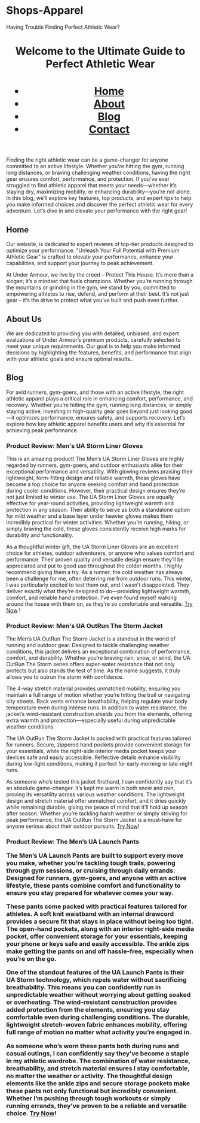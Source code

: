 # Shops-Apparel
<!DOCTYPE html>
<html lang="en">
<head>
    <meta charset="UTF-8">
    <meta name="viewport" content="width=device-width, initial-scale=1.0">
    Having Trouble Finding Perfect Athletic Wear? 
    <link rel="stylesheet" href="styles.css"> <!-- Link to your CSS file -->
</head>
<body>
    <header>
        <h1>Welcome to the Ultimate Guide to Perfect Athletic Wear<h1>
        <nav>
            <ul>
                <li><a href="#home">Home</a></li>
                <li><a href="#about">About</a></li>
                <li><a href="#blog">Blog</a></li>
                <li><a href="#contact">Contact</a></li>
            </ul>
        </nav>
    </header> Finding the right athletic wear can be a game-changer for anyone committed to an active lifestyle. Whether you're hitting the gym, running long distances, or braving challenging weather conditions, having the right gear ensures comfort, performance, and protection. If you’ve ever struggled to find athletic apparel that meets your needs—whether it’s staying dry, maximizing mobility, or enhancing durability—you’re not alone. In this blog, we’ll explore key features, top products, and expert tips to help you make informed choices and discover the perfect athletic wear for every adventure. Let’s dive in and elevate your performance with the right gear!
    <main>
        <section id="home">
            <h2>Home</h2>
            <p> Our website, is dedicated to expert reviews of top-tier products designed to optimize your performance. "Unleash Your Full Potential with Premium Athletic Gear" is crafted to elevate your performance, enhance your capabilities, and support your journey to peak achievement.</p>
        </section> At Under Armour, we live by the creed – Protect This House. It’s more than a slogan; it’s a mindset that fuels champions. Whether you’re running through the mountains or grinding in the gym, we stand by you, committed to empowering athletes to rise, defend, and perform at their best. It’s not just gear – it’s the drive to protect what you’ve built and push even further.
        <section id="about">
            <h2>About Us</h2>
            <p>We are dedicated to providing you with detailed, unbiased, and expert evaluations of Under Armour’s premium products, carefully selected to meet your unique requirements. Our goal is to help you make informed decisions by highlighting the features, benefits, and performance that align with your athletic goals and ensure optimal results..</p>
        </section>
        <section id="blog">
            <h2>Blog</h2> 
            <article> For avid runners, gym-goers, and those with an active lifestyle, the right athletic apparel plays a critical role in enhancing comfort, performance, and recovery. Whether you’re hitting the gym, running long distances, or simply staying active, investing in high-quality gear goes beyond just looking good—it optimizes performance, ensures safety, and supports recovery. Let’s explore how key athletic apparel benefits users and why it’s essential for achieving peak performance.
                <article> 
                <h3>Product Review: Men's UA Storm Liner Gloves</h3>
                <p>This is an amazing product! The Men’s UA Storm Liner Gloves are highly regarded by runners, gym-goers, and outdoor enthusiasts alike for their exceptional performance and versatility. With glowing reviews praising their lightweight, form-fitting design and reliable warmth, these gloves have become a top choice for anyone seeking comfort and hand protection during cooler conditions. However, their practical design ensures they’re not just limited to winter use. The UA Storm Liner Gloves are equally effective for year-round activities, providing lightweight warmth and protection in any season. Their ability to serve as both a standalone option for mild weather and a base layer under heavier gloves makes them incredibly practical for winter activities. Whether you’re running, hiking, or simply braving the cold, these gloves consistently receive high marks for durability and functionality. 

As a thoughtful winter gift, the UA Storm Liner Gloves are an excellent choice for athletes, outdoor adventurers, or anyone who values comfort and performance. Their proven quality and versatile design ensure they’ll be appreciated and put to good use throughout the colder months. I highly recommend giving them a try. As a runner, the cold weather has always been a challenge for me, often deterring me from outdoor runs. This winter, I was particularly excited to test them out, and I wasn’t disappointed. They deliver exactly what they’re designed to do—providing lightweight warmth, comfort, and reliable hand protection. I’ve even found myself walking around the house with them on, as they’re so comfortable and versatile.
                <a href="https://www.underarmour.com/en-us/p/beanies_and_cold_weather_gear/mens_ua_storm_liner_gloves/1377508.html?dwvar_1377508_color=001 ">Try Now</a> !
             <h3>Product Review: Men's UA OutRun The Storm Jacket
            </article> 
        </section> <p>The Men’s UA OutRun The Storm Jacket is a standout in the world of running and outdoor gear. Designed to tackle challenging weather conditions, this jacket delivers an exceptional combination of performance, comfort, and durability. Whether you’re braving rain, snow, or wind, the UA OutRun The Storm series offers super-water resistance that not only protects but also stands the test of time. As the name suggests, it truly allows you to outrun the storm with confidence.

The 4-way stretch material provides unmatched mobility, ensuring you maintain a full range of motion whether you’re hitting the trail or navigating city streets. Back vents enhance breathability, helping regulate your body temperature even during intense runs. In addition to water resistance, the jacket’s wind-resistant construction shields you from the elements, offering extra warmth and protection—especially useful during unpredictable weather conditions.

The UA OutRun The Storm Jacket is packed with practical features tailored for runners. Secure, zippered hand pockets provide convenient storage for your essentials, while the right-side interior media pocket keeps your devices safe and easily accessible. Reflective details enhance visibility during low-light conditions, making it perfect for early morning or late-night runs.

As someone who’s tested this jacket firsthand, I can confidently say that it’s an absolute game-changer. It’s kept me warm in both snow and rain, proving its versatility across various weather conditions. The lightweight design and stretch material offer unmatched comfort, and it dries quickly while remaining durable, giving me peace of mind that it’ll hold up season after season. Whether you’re tackling harsh weather or simply striving for peak performance, the UA OutRun The Storm Jacket is a must-have for anyone serious about their outdoor pursuits. <a href="https://www.underarmour.com/en-us/p/jackets_and_vests/mens_ua_outrun_the_storm_jacket/1376794.html?dwvar_1376794_color=025 ">Try Now</a>!
                               <h3>Product Review: The Men’s UA Launch Pants 
			                        </article> 
 <p>The Men’s UA Launch Pants are built to support every move you make, whether you’re tackling tough trails, powering through gym sessions, or cruising through daily errands. Designed for runners, gym-goers, and anyone with an active lifestyle, these pants combine comfort and functionality to ensure you stay prepared for whatever comes your way.

These pants come packed with practical features tailored for athletes. A soft knit waistband with an internal drawcord provides a secure fit that stays in place without being too tight. The open-hand pockets, along with an interior right-side media pocket, offer convenient storage for your essentials, keeping your phone or keys safe and easily accessible. The ankle zips make getting the pants on and off hassle-free, especially when you’re on the go.

One of the standout features of the UA Launch Pants is their UA Storm technology, which repels water without sacrificing breathability. This means you can confidently run in unpredictable weather without worrying about getting soaked or overheating. The wind-resistant construction provides added protection from the elements, ensuring you stay comfortable even during challenging conditions. The durable, lightweight stretch-woven fabric enhances mobility, offering full range of motion no matter what activity you’re engaged in.

As someone who’s worn these pants both during runs and casual outings, I can confidently say they’ve become a staple in my athletic wardrobe. The combination of water resistance, breathability, and stretch material ensures I stay comfortable, no matter the weather or activity. The thoughtful design elements like the ankle zips and secure storage pockets make these pants not only functional but incredibly convenient. Whether I’m pushing through tough workouts or simply running errands, they’ve proven to be a reliable and versatile choice.
<a href="https://www.underarmour.com/en-us/p/pants_and_leggings/mens_ua_launch_pants/1376800.html?dwvar_1376800_color=001" >Try Now</a>!





